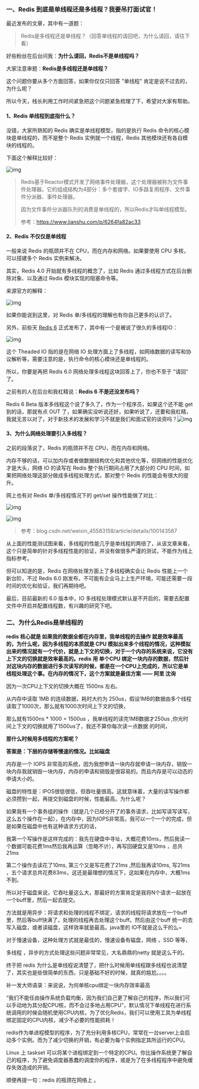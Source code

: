 ### 一、Redis 到底是单线程还是多线程？我要吊打面试官！



最近发布的文章，其中有一道题：

> Redis是多线程还是单线程？（回答单线程的请回吧，为什么请回，请往下看）

好些粉丝在后台问我：**为什么请回，Redis不是单线程吗？**

大家注意审题：**Redis是多线程还是单线程？**

这个问题你要从多个方面回答，如果你仅仅只回答 "单线程" 肯定是说不过去的，为什么呢？

所以今天，栈长利用工作时间紧急把这个问题紧急梳理了下，希望对大家有帮助。

#### 1、Redis 单线程到底指什么？

没错，大家所熟知的 Redis 确实是单线程模型，指的是执行 Redis 命令的核心模块是单线程的，而不是整个 Redis 实例就一个线程，Redis 其他模块还有各自模块的线程的。

下面这个解释比较好：

![img](https://mmbiz.qpic.cn/mmbiz_png/TNUwKhV0JpQ5hFss3jOGsnYU6gaOhYXsNmeF1NCoBcpNfLjATuS5jy5Wqu1M1gaUsoL8u9J7aAn9KKpZIkgUibw/640?wx_fmt=png&tp=webp&wxfrom=5&wx_lazy=1&wx_co=1)

> Redis基于Reactor模式开发了网络事件处理器，这个处理器被称为文件事件处理器。它的组成结构为4部分：多个套接字、IO多路复用程序、文件事件分派器、事件处理器。
>
> 因为文件事件分派器队列的消费是单线程的，所以Redis才叫单线程模型。
>
> 参考：https://www.jianshu.com/p/6264fa82ac33

#### 2、Redis 不仅仅是单线程

一般来说 Redis 的瓶颈并不在 CPU，而在内存和网络。如果要使用 CPU 多核，可以搭建多个 Redis 实例来解决。

其实，Redis 4.0 开始就有多线程的概念了，比如 Redis 通过多线程方式在后台删除对象、以及通过 Redis 模块实现的阻塞命令等。

来源官方的解释：

![img](https://mmbiz.qpic.cn/mmbiz_png/TNUwKhV0JpQ5hFss3jOGsnYU6gaOhYXsw39jwVhlkaNdEPlnic47Z15LnGS17rmFd5mnlafhicibIeQmh3rV2zia8g/640?wx_fmt=png&tp=webp&wxfrom=5&wx_lazy=1&wx_co=1)

如果你能说到这里，对 Redis 单/多线程的理解也有你自己更多的认识了。

另外，前些天 [Redis 6](https://mp.weixin.qq.com/s?__biz=MzI3ODcxMzQzMw==&mid=2247493693&idx=2&sn=72cad8c4e5b996903a4d131662ff9dc9&scene=21#wechat_redirect) 正式发布了，其中有一个是被说了很久的多线程IO：

![img](https://mmbiz.qpic.cn/mmbiz_png/TNUwKhV0JpQ5hFss3jOGsnYU6gaOhYXsx7dT9F7otXQLws9ycsv74ibRldKzsiaGUb1GLTLvO4ZbSOYYW7mqpCjg/640?wx_fmt=png&tp=webp&wxfrom=5&wx_lazy=1&wx_co=1)

这个 Theaded IO 指的是在网络 IO 处理方面上了多线程，如网络数据的读写和协议解析等，需要注意的是，执行命令的核心模块还是单线程的。

所以，你要是再把 Redis 6.0 网络处理多线程这块回答上了，你也不至于 "请回" 了。

之前有的人在后台和我杠精说：**Redis 6 不是还没发布吗？**

Redis 6 Beta 版本多线程这个说了多久了，作为一个程序员，如果这个还不能 get 到的话，那就有点 OUT 了，如果确实没听说还好，如果听说了，还要和我杠精，我就无言以对了，对于新技术的发展和学习不就是我们和面试官的谈资吗？![img](https://mmbiz.qpic.cn/mmbiz_png/b96CibCt70iaajvl7fD4ZCicMcjhXMp1v6UibtqiaEtqA8BbI6TznttZmhxpib34icdAILNiaCMREqdnmEhiaibuciaMHXCTQ/640?tp=webp&wxfrom=5&wx_lazy=1&wx_co=1)

#### 3、为什么网络处理要引入多线程？

之前的段落说了，Redis 的瓶颈并不在 CPU，而在内存和网络。

内存不够的话，可以加内存或者做数据结构优化和其他优化等，但网络的性能优化才是大头，网络 IO 的读写在 Redis 整个执行期间占用了大部分的 CPU 时间，如果把网络处理这部分做成多线程处理方式，那对整个 Redis 的性能会有很大的提升。

网上也有对 Redis 单/多线程情况下的 get/set 操作性能做了对比：

![img](https://mmbiz.qpic.cn/mmbiz_png/TNUwKhV0JpQ5hFss3jOGsnYU6gaOhYXsfg2icGKXwPgFUucf527nSsfFYOmJSibxiaibchRU8MMnRQcjnTnwJgUGyA/640?wx_fmt=png&tp=webp&wxfrom=5&wx_lazy=1&wx_co=1)



![img](https://mmbiz.qpic.cn/mmbiz_png/TNUwKhV0JpQ5hFss3jOGsnYU6gaOhYXs5ZWRibzD8icicCoO3fGfeDq4m0NKOU35gfRbQQlLiamOM8uyX9qChDickHQ/640?wx_fmt=png&tp=webp&wxfrom=5&wx_lazy=1&wx_co=1)

> 参考：blog.csdn.net/weixin_45583158/article/details/100143587

从上面的性能测试图来看，多线程的性能几乎是单线程的两倍了，从该文章来看，这个只是简单的针对多线程性能的验证，并没有做很多严谨的测试，不能作为线上指标参考。

但可以知道的是，Redis 在网络处理方面上了多线程确实会让 Redis 性能上一个新台阶，不过 Redis 6.0 刚发布，不可能有企业马上上生产环境，可能还需要一段时间的优化和验证，我们再期待吧。

最后，目前最新的 6.0 版本中，IO 多线程处理模式默认是不开启的，需要去配置文件中开启并配置线程数，有兴趣的研究下吧。

### 二、为什么Redis是单线程的

**redis 核心就是 如果我的数据全都在内存里，我单线程的去操作 就是效率最高的，为什么呢，因为多线程的本质就是 CPU 模拟出来多个线程的情况，这种模拟出来的情况就有一个代价，就是上下文的切换，对于一个内存的系统来说，它没有上下文的切换就是效率最高的。redis 用 单个CPU 绑定一块内存的数据，然后针对这块内存的数据进行多次读写的时候，都是在一个CPU上完成的，所以它是单线程处理这个事。在内存的情况下，这个方案就是最佳方案 —— 阿里 沈询**

因为一次CPU上下文的切换大概在 1500ns 左右。

从内存中读取 1MB 的连续数据，耗时大约为 250us，假设1MB的数据由多个线程读取了1000次，那么就有1000次时间上下文的切换，

那么就有1500ns * 1000 = 1500us ，我单线程的读完1MB数据才250us ,你光时间上下文的切换就用了1500us了，我还不算你每次读一点数据 的时间，

**那什么时候用多线程的方案呢？**

**答案是：下层的存储等慢速的情况。比如磁盘**

内存是一个 IOPS 非常高的系统，因为我想申请一块内存就申请一块内存，销毁一块内存我就销毁一块内存，内存的申请和销毁是很容易的。而且内存是可以动态的申请大小的。

磁盘的特性是：IPOS很低很低，但吞吐量很高。这就意味着，大量的读写操作都必须攒到一起，再提交到磁盘的时候，性能最高。为什么呢？

如果我有一个事务组的操作（就是几个已经分开了的事务请求，比如写读写读写，这么五个操作在一起），在内存中，因为IOPS非常高，我可以一个一个的完成，但是如果在磁盘中也有这种请求方式的话，

我第一个写操作是这样完成的：我先在硬盘中寻址，大概花费10ms，然后我读一个数据可能花费1ms然后我再运算（忽略不计），再写回硬盘又是10ms ，总共21ms

第二个操作去读花了10ms, 第三个又是写花费了21ms ,然后我再读10ms, 写21ms ，五个请求总共花费83ms，这还是最理想的情况下，这如果在内存中，大概1ms不到。

所以对于磁盘来说，它吞吐量这么大，那最好的方案肯定是我将N个请求一起放在一个buff里，然后一起去提交。

方法就是用异步：将请求和处理的线程不绑定，请求的线程将请求放在一个buff里，然后等buff快满了，处理的线程再去处理这个buff。然后由这个buff 统一的去写入磁盘，或者读磁盘，这样效率就是最高。java里的 IO不就是这么干的么~

对于慢速设备，这种处理方式就是最佳的，慢速设备有磁盘，网络 ，SSD 等等，

多线程 ，异步的方式处理这些问题非常常见，大名鼎鼎的netty 就是这么干的。

终于把 redis 为什么是单线程说清楚了，把什么时候用单线程跟多线程也说清楚了，其实也是些很简单的东西，只是基础不好的时候，就真的尴尬。。。。

补一发大师语录：来说说，为何单核cpu绑定一块内存效率最高

“我们不能任由操作系统负载均衡，因为我们自己更了解自己的程序，所以我们可以手动地为其分配CPU核，而不会过多地占用CPU”，默认情况下单线程在进行系统调用的时候会随机使用CPU内核，为了优化Redis，我们可以使用工具为单线程绑定固定的CPU内核，减少不必要的性能损耗！

redis作为单进程模型的程序，为了充分利用多核CPU，常常在一台server上会启动多个实例。而为了减少切换的开销，有必要为每个实例指定其所运行的CPU。

Linux 上 taskset 可以将某个进程绑定到一个特定的CPU。你比操作系统更了解自己的程序，为了避免调度器愚蠢的调度你的程序，或是为了在多线程程序中避免缓存失效造成的开销。

顺便再提一句：redis 的瓶颈在网络上 。